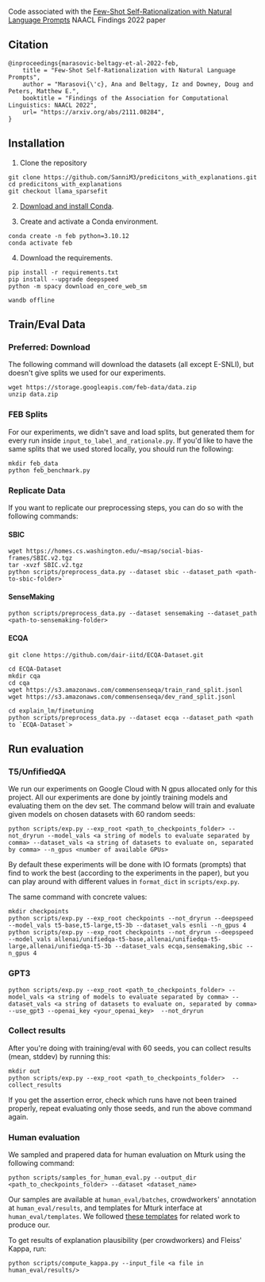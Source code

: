 
Code associated with the [Few-Shot Self-Rationalization with Natural Language Prompts](https://arxiv.org/abs/2111.08284) NAACL Findings 2022 paper

## Citation 

```
@inproceedings{marasovic-beltagy-et-al-2022-feb,
    title = "Few-Shot Self-Rationalization with Natural Language Prompts",
    author = "Marasovi{\'c}, Ana and Beltagy, Iz and Downey, Doug and Peters, Matthew E.",
    booktitle = "Findings of the Association for Computational Linguistics: NAACL 2022",
    url= "https://arxiv.org/abs/2111.08284",
}

```
## Installation

1. Clone the repository

```
git clone https://github.com/SanniM3/predicitons_with_explanations.git
cd predicitons_with_explanations
git checkout llama_sparsefit
```

2. [Download and install Conda](https://conda.io/projects/conda/en/latest/user-guide/install/index.html).

3. Create and activate a Conda environment. 

```
conda create -n feb python=3.10.12
conda activate feb
```

4. Download the requirements. 

```
pip install -r requirements.txt
pip install --upgrade deepspeed
python -m spacy download en_core_web_sm

wandb offline
```

## Train/Eval Data

### Preferred: Download 

The following command will download the datasets (all except E-SNLI), but doesn't give splits we used for our experiments.

```
wget https://storage.googleapis.com/feb-data/data.zip
unzip data.zip
```

### FEB Splits

For our experiments, we didn't save and load splits, but generated them for every run inside `input_to_label_and_rationale.py`. If you'd like to have the same splits that we used stored locally, you should run the following:

```
mkdir feb_data
python feb_benchmark.py
```


### Replicate Data 

If you want to replicate our preprocessing steps, you can do so with the following commands:

#### SBIC 

```
wget https://homes.cs.washington.edu/~msap/social-bias-frames/SBIC.v2.tgz
tar -xvzf SBIC.v2.tgz
python scripts/preprocess_data.py --dataset sbic --dataset_path <path-to-sbic-folder>`
```
#### SenseMaking 

```
python scripts/preprocess_data.py --dataset sensemaking --dataset_path <path-to-sensemaking-folder>
```

#### ECQA
```
git clone https://github.com/dair-iitd/ECQA-Dataset.git

cd ECQA-Dataset 
mkdir cqa
cd cqa
wget https://s3.amazonaws.com/commensenseqa/train_rand_split.jsonl 
wget https://s3.amazonaws.com/commensenseqa/dev_rand_split.jsonl

cd explain_lm/finetuning
python scripts/preprocess_data.py --dataset ecqa --dataset_path <path to `ECQA-Dataset`>
```

## Run evaluation

### T5/UnfifiedQA

We run our experiments on Google Cloud with N gpus allocated only for this project. All our experiments are done by jointly training models and evaluating them on the dev set. The command below will train and evaluate given models on chosen datasets with 60 random seeds: 

```
python scripts/exp.py --exp_root <path_to_checkpoints_folder> --not_dryrun --model_vals <a string of models to evaluate separated by comma> --dataset_vals <a string of datasets to evaluate on, separated by comma> --n_gpus <number of available GPUs>
```

By default these experiments will be done with IO formats (prompts) that find to work the best (according to the experiments in the paper), but you can play around with different values in `format_dict` in `scripts/exp.py`.

The same command with concrete values: 

```
mkdir checkpoints
python scripts/exp.py --exp_root checkpoints --not_dryrun --deepspeed --model_vals t5-base,t5-large,t5-3b --dataset_vals esnli --n_gpus 4
python scripts/exp.py --exp_root checkpoints --not_dryrun --deepspeed --model_vals allenai/unifiedqa-t5-base,allenai/unifiedqa-t5-large,allenai/unifiedqa-t5-3b --dataset_vals ecqa,sensemaking,sbic --n_gpus 4
```


### GPT3 

```
python scripts/exp.py --exp_root <path_to_checkpoints_folder> --model_vals <a string of models to evaluate separated by comma> --dataset_vals <a string of datasets to evaluate on, separated by comma>  --use_gpt3 --openai_key <your_openai_key>  --not_dryrun
```

### Collect results 

After you're doing with training/eval with 60 seeds, you can collect results (mean, stddev) by running this: 

```
mkdir out
python scripts/exp.py --exp_root <path_to_checkpoints_folder>  --collect_results
```

If you get the assertion error, check which runs have not been trained properly, repeat evaluating only those seeds, and run the above command again. 

### Human evaluation

We sampled and prapered data for human evaluation on Mturk using the following command: 
```
python scripts/samples_for_human_eval.py --output_dir <path_to_checkpoints_folder> --dataset <dataset_name>
```

Our samples are available at `human_eval/batches`, crowdworkers' annotation at `human_eval/results`, and templates for Mturk interface at `human_eval/templates`. We followed [these templates](https://github.com/maximek3/e-ViL/tree/main/eViL_Mturk) for related work to produce our. 

To get results of explanation plausibility (per crowdworkers) and Fleiss' Kappa, run: 

```
python scripts/compute_kappa.py --input_file <a file in human_eval/results/>
```
